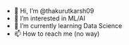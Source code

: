 - 👋 Hi, I’m @thakurutkarsh09
- 👀 I’m interested in ML/AI
- 🌱 I’m currently learning Data Science
- 📫 How to reach me (no way) 

<!---
thakurutkarsh09/thakurutkarsh09 is a ✨ special ✨ repository because its `README.md` (this file) appears on your GitHub profile.
You can click the Preview link to take a look at your changes.
--->
